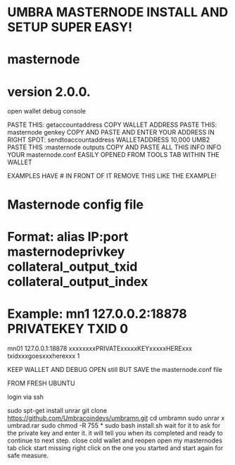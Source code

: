 # UMBRA MASTERNODE INSTALL AND SETUP SUPER EASY!
# masternode
# version 2.0.0.

open wallet debug console

PASTE THIS: getaccountaddress
COPY WALLET ADDRESS 
PASTE THIS: masternode genkey
COPY AND PASTE AND ENTER YOUR ADDRESS IN RIGHT SPOT: sendtoaccountaddress WALLETADDRESS 10,000 UMB2
PASTE THIS :masternode outputs
COPY AND PASTE ALL THIS INFO INFO YOUR masternode.conf EASILY OPENED FROM TOOLS TAB WITHIN THE WALLET 

EXAMPLES HAVE # IN FRONT OF IT REMOVE THIS LIKE THE EXAMPLE! 

# Masternode config file
# Format: alias IP:port masternodeprivkey collateral_output_txid collateral_output_index
# Example: mn1 127.0.0.2:18878 PRIVATEKEY TXID 0

mn01 127.0.0.1:18878 xxxxxxxxPRIVATExxxxxKEYxxxxxHERExxx txidxxxgoesxxxherexxx 1

KEEP WALLET AND DEBUG OPEN still BUT SAVE the masternode.conf file 

FROM FRESH UBUNTU 

login via ssh 

sudo spt-get install unrar 
git clone https://github.com/Umbracoindevs/umbramn.git
cd umbramn 
sudo unrar x umbrad.rar
sudo chmod -R 755 *
sudo bash install.sh
wait for it to ask for the private key and enter it. 
it will tell you when its completed and ready to continue to next step. 
close cold wallet and reopen 
open my masternodes tab 
click start missing 
right click on the one you started and start again for safe measure. 
